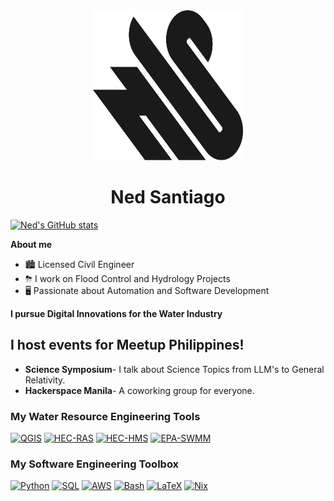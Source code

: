 <div align="center" style="margin:auto;">
    <img src="assets/nedsantiago-sharp-logo.svg" title="logo" alt="logo" width="240" height="240"/><br>
</div>
<h1 align="center">Ned Santiago</h1>

[![Ned's GitHub stats](https://github-readme-stats.vercel.app/api?username=nedsantiago)](https://github.com/anuraghazra/github-readme-stats)

**About me**

- 🏙️ Licensed Civil Engineer
- ⛈  I work on Flood Control and Hydrology Projects
- 🖥️ Passionate about Automation and Software Development

**I pursue Digital Innovations for the Water Industry**

## I host events for Meetup Philippines!

- **Science Symposium**- I talk about Science Topics from LLM's to General Relativity.
- **Hackerspace Manila**- A coworking group for everyone.

### My Water Resource Engineering Tools

[![QGIS](https://img.shields.io/badge/QGIS-green)](https://qgis.org/)
[![HEC-RAS](https://img.shields.io/badge/HEC--RAS-blue)](https://www.hec.usace.army.mil/software/hec-ras/)
[![HEC-HMS](https://img.shields.io/badge/HEC--HMS-blue)](https://www.hec.usace.army.mil/software/hec-hms/)
[![EPA-SWMM](https://img.shields.io/badge/EPA--SWMM-blue)](https://www.epa.gov/water-research/storm-water-management-model-swmm/)

### My Software Engineering Toolbox

[![Python](https://img.shields.io/badge/Python-yellow)](https://www.python.org/)
[![SQL](https://img.shields.io/badge/SQL-orange)](https://en.wikipedia.org/wiki/SQL)
[![AWS](https://img.shields.io/badge/AWS-red)](https://aws.amazon.com/)
[![Bash](https://img.shields.io/badge/Bash-black)](https://en.wikipedia.org/wiki/Bash_(Unix_shell))
[![LaTeX](https://img.shields.io/badge/LaTeX-white)](https://www.latex-project.org/)
[![Nix](https://img.shields.io/badge/Nix-blue)](https://nixos.org/)

<!--
## My Toolbox

## My Tech Stack

- Front-end: Flutter Framework
- Backend: Supabase

A lean technology stack that balances power, self-sufficiency, and
maintainability.

### Engineering Technologies

- QGIS
- HEC-RAS
- HEC-HMS
- EPA-SWMM
- Civil3D
- ArcGIS

### Data Analysis & Engineering

- Python
- Pandas
- Matplotlib
- SQL
- Postgres
- Numpy

### Cloud

- AWS (mainly EC2)
- fail2ban
- iptables
- nftables

### Cybersecurity Tools

- nmap
- wireshark

### Operating Systems

- NixOS
- Ubuntu

### Other Automation Tools

- LaTeX (document formatting)
- Bash Scripts
-->
